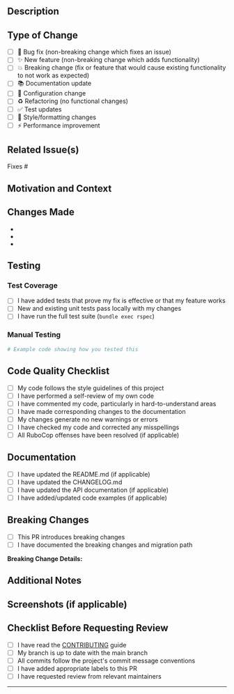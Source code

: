 ## Description

<!-- Provide a brief description of the changes in this PR -->

## Type of Change

<!-- Mark the relevant option(s) with an "x" -->

- [ ] 🐛 Bug fix (non-breaking change which fixes an issue)
- [ ] ✨ New feature (non-breaking change which adds functionality)
- [ ] 💥 Breaking change (fix or feature that would cause existing functionality to not work as expected)
- [ ] 📚 Documentation update
- [ ] 🔧 Configuration change
- [ ] ♻️ Refactoring (no functional changes)
- [ ] ✅ Test updates
- [ ] 🎨 Style/formatting changes
- [ ] ⚡️ Performance improvement

## Related Issue(s)

<!-- Link to related issue(s), e.g., "Fixes #123" or "Closes #456" -->

Fixes #

## Motivation and Context

<!-- Why is this change required? What problem does it solve? -->

## Changes Made

<!-- List the specific changes made in this PR -->

- 
- 
- 

## Testing

<!-- Describe the tests you ran to verify your changes -->

### Test Coverage

- [ ] I have added tests that prove my fix is effective or that my feature works
- [ ] New and existing unit tests pass locally with my changes
- [ ] I have run the full test suite (`bundle exec rspec`)

### Manual Testing

<!-- Describe any manual testing you performed -->

```ruby
# Example code showing how you tested this
```

## Code Quality Checklist

- [ ] My code follows the style guidelines of this project
- [ ] I have performed a self-review of my own code
- [ ] I have commented my code, particularly in hard-to-understand areas
- [ ] I have made corresponding changes to the documentation
- [ ] My changes generate no new warnings or errors
- [ ] I have checked my code and corrected any misspellings
- [ ] All RuboCop offenses have been resolved (if applicable)

## Documentation

- [ ] I have updated the README.md (if applicable)
- [ ] I have updated the CHANGELOG.md
- [ ] I have updated the API documentation (if applicable)
- [ ] I have added/updated code examples (if applicable)

## Breaking Changes

<!-- If this is a breaking change, describe the impact and migration path -->

- [ ] This PR introduces breaking changes
- [ ] I have documented the breaking changes and migration path

**Breaking Change Details:**

<!-- Describe what breaks and how users should update their code -->

## Additional Notes

<!-- Any additional information that reviewers should know -->

## Screenshots (if applicable)

<!-- Add screenshots to help explain your changes -->

## Checklist Before Requesting Review

- [ ] I have read the [CONTRIBUTING](../CONTRIBUTING.md) guide
- [ ] My branch is up to date with the main branch
- [ ] All commits follow the project's commit message conventions
- [ ] I have added appropriate labels to this PR
- [ ] I have requested review from relevant maintainers

---

<!-- 
Thank you for contributing to zai_payment! 🙏
Your time and effort are greatly appreciated.
-->

